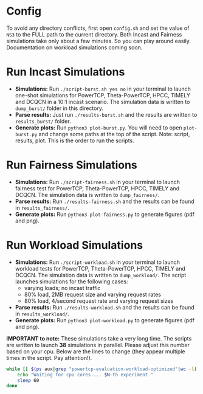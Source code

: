 # Config

To avoid any directory conflicts, first open `config.sh` and set the value of `NS3` to the FULL path to the current directory. Both Incast and Fairness simulations take only about a few minutes. So you can play around easily. Documentation on workload simulations coming soon.

# Run Incast Simulations

- **Simulations:** Run `./script-burst.sh yes no` in your terminal to launch one-shot simulations for PowerTCP, Theta-PowerTCP, HPCC, TIMELY and DCQCN in a 10:1 incast scenario. The simulation data is written to `dump_burst/` folder in this directory. 
- **Parse results:** Just run `./results-burst.sh` and the results are written to `results_burst/` folder. 
- **Generate plots:** Run `python3 plot-burst.py`. You will need to open `plot-burst.py` and change some paths at the top of the script. Note: script, results, plot. This is the order to run the scripts.

# Run Fairness Simulations

- **Simulations:** Run `./script-fairness.sh` in your terminal to launch fairness test for PowerTCP, Theta-PowerTCP, HPCC, TIMELY and DCQCN. The simulation data is written to `dump_fairness/`. 
- **Parse results:** Run `./results-fairness.sh` and the results can be found in `results_fairness/`. 
- **Generate plots:** Run `python3 plot-fairness.py` to generate figures (pdf and png).


# Run Workload Simulations

- **Simulations:** Run `./script-workload.sh` in your terminal to launch workload tests for PowerTCP, Theta-PowerTCP, HPCC, TIMELY and DCQCN. The simulation data is written to `dump_workload/`. The script launches simulations for the following cases:
	- varying loads; no incast traffic
	- 80% load, 2MB request size and varying request rates
	- 80% load, 4/second request rate and varying request sizes 
- **Parse results:** Run `./results-workload.sh` and the results can be found in `results_workload/`. 
- **Generate plots:** Run `python3 plot-workload.py` to generate figures (pdf and png).

**IMPORTANT to note:** These simulations take a very long time. The scripts are written to launch **38** simulations in parallel. Please adjust this number based on your cpu. Below are the lines to change (they appear multiple times in the script. Pay attention!).

```bash
while [[ $(ps aux|grep "powertcp-evaluation-workload-optimized"|wc -l) -gt 38 ]];do
	echo "Waiting for cpu cores.... $N-th experiment "
	sleep 60
done
```